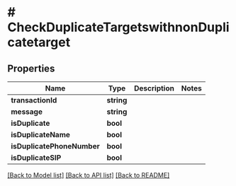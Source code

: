 # # CheckDuplicateTargetswithnonDuplicatetarget

## Properties

Name | Type | Description | Notes
------------ | ------------- | ------------- | -------------
**transactionId** | **string** |  |
**message** | **string** |  |
**isDuplicate** | **bool** |  |
**isDuplicateName** | **bool** |  |
**isDuplicatePhoneNumber** | **bool** |  |
**isDuplicateSIP** | **bool** |  |

[[Back to Model list]](../../README.md#models) [[Back to API list]](../../README.md#endpoints) [[Back to README]](../../README.md)

